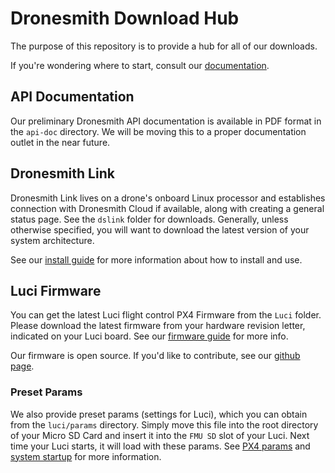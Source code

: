 # Dronesmith Download Hub

The purpose of this repository is to provide a hub for all of our downloads.

If you're wondering where to start, consult our [documentation](http://readme.dronesmith.io/).

## API Documentation
Our preliminary Dronesmith API documentation is available in PDF format in the `api-doc` directory. We will be moving this to a proper documentation outlet in the near future.


## Dronesmith Link
Dronesmith Link lives on a drone's onboard Linux processor and establishes connection with Dronesmith Cloud if available, along with creating a general status page. See the `dslink` folder for downloads. Generally, unless otherwise specified, you will want to download the latest version of your system architecture.

See our [install guide](http://readme.dronesmith.io/docs/install-dslink) for more information about how to install and use.

## Luci Firmware
You can get the latest Luci flight control PX4 Firmware from the `Luci` folder. Please download the latest firmware from your hardware revision letter, indicated on your Luci board. See our [firmware guide](http://readme.dronesmith.io/docs/firmware) for more info.

Our firmware is open source. If you'd like to contribute, see our [github page](https://github.com/Dronesmith-tech/Firmware).

### Preset Params
We also provide preset params (settings for Luci), which you can obtain from the `luci/params` directory. Simply move this file into the root directory of your Micro SD Card and insert it into the `FMU SD` slot of your Luci. Next time your Luci starts, it will load with these params. See [PX4 params](http://dev.px4.io/advanced-configurations.html) and [system startup](http://dev.px4.io/advanced-system-startup.html) for more information.
